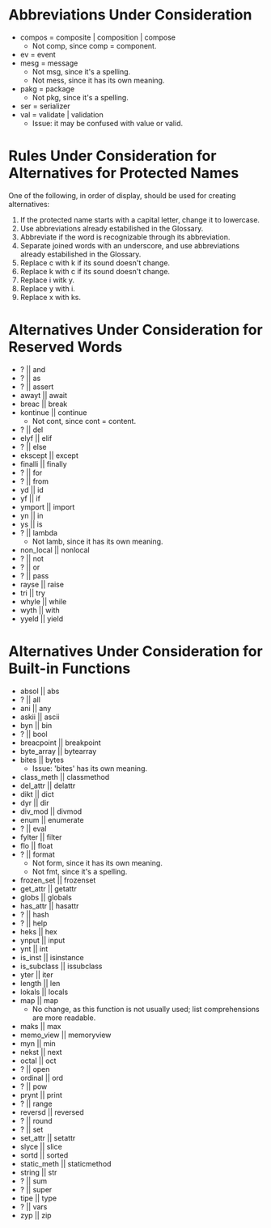 # Abbreviations Under Consideration
- compos = composite | composition | compose
    - Not comp, since comp = component.
- ev = event
- mesg = message
    - Not msg, since it's a spelling.
    - Not mess, since it has its own meaning.
- pakg = package
    - Not pkg, since it's a spelling.
- ser = serializer
- val = validate | validation
    - Issue: it may be confused with value or valid.

# Rules Under Consideration for Alternatives for Protected Names
One of the following, in order of display, should be used for creating alternatives:
1. If the protected name starts with a capital letter, change it to lowercase.
2. Use abbreviations already estabilished in the Glossary.
3. Abbreviate if the word is recognizable through its abbreviation.
4. Separate joined words with an underscore, and use abbreviations already estabilished in the Glossary.
5. Replace c with k if its sound doesn't change.
6. Replace k with c if its sound doesn't change.
7. Replace i witk y.
8. Replace y with i.
9. Replace x with ks.


# Alternatives Under Consideration for Reserved Words
- ? || and
- ? || as
- ? || assert
- awayt || await
- breac || break
- kontinue || continue
    - Not cont, since cont = content.
- ? || del
- elyf || elif
- ? || else
- ekscept || except
- finalli || finally
- ? || for
- ? || from
- yd || id
- yf || if
- ymport || import
- yn || in
- ys || is
- ? || lambda
    - Not lamb, since it has its own meaning.
- non_local || nonlocal
- ? || not
- ? || or
- ? || pass
- rayse || raise
- tri || try
- whyle || while
- wyth || with
- yyeld || yield

# Alternatives Under Consideration for Built-in Functions
- absol || abs
- ? || all
- ani || any
- askii || ascii
- byn || bin
- ? || bool
- breacpoint || breakpoint
- byte_array || bytearray
- bites || bytes
    - Issue: 'bites' has its own meaning.
- class_meth || classmethod
- del_attr || delattr
- dikt || dict
- dyr || dir
- div_mod || divmod
- enum || enumerate
- ? || eval
- fylter || filter
- flo || float
- ? || format
    - Not form, since it has its own meaning.
    - Not fmt, since it's a spelling.
- frozen_set || frozenset
- get_attr || getattr
- globs || globals
- has_attr || hasattr
- ? || hash
- ? || help
- heks || hex
- ynput || input
- ynt || int
- is_inst || isinstance
- is_subclass || issubclass
- yter || iter
- length || len
- lokals || locals
- map || map
    - No change, as this function is not usually used; list comprehensions are more readable.
- maks || max
- memo_view || memoryview
- myn || min
- nekst || next
- octal || oct
- ? || open
- ordinal || ord
- ? || pow
- prynt || print
- ? || range
- reversd || reversed
- ? || round
- ? || set
- set_attr || setattr
- slyce || slice
- sortd || sorted
- static_meth || staticmethod
- string || str
- ? || sum
- ? || super
- tipe || type
- ? || vars
- zyp || zip